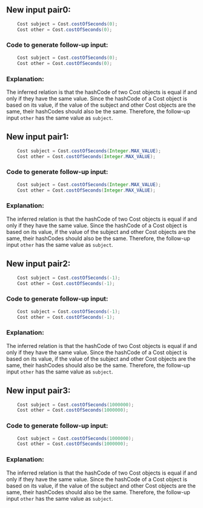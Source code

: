 ## New input pair0:
```java
    Cost subject = Cost.costOfSeconds(0);
    Cost other = Cost.costOfSeconds(0);
```
### Code to generate follow-up input:
```java
    Cost subject = Cost.costOfSeconds(0);
    Cost other = Cost.costOfSeconds(0);
```
### Explanation:
The inferred relation is that the hashCode of two Cost objects is equal if and only if they have the same value. Since the hashCode of a Cost object is based on its value, if the value of the subject and other Cost objects are the same, their hashCodes should also be the same. Therefore, the follow-up input `other` has the same value as `subject`.

## New input pair1:
```java
    Cost subject = Cost.costOfSeconds(Integer.MAX_VALUE);
    Cost other = Cost.costOfSeconds(Integer.MAX_VALUE);
```
### Code to generate follow-up input:
```java
    Cost subject = Cost.costOfSeconds(Integer.MAX_VALUE);
    Cost other = Cost.costOfSeconds(Integer.MAX_VALUE);
```
### Explanation:
The inferred relation is that the hashCode of two Cost objects is equal if and only if they have the same value. Since the hashCode of a Cost object is based on its value, if the value of the subject and other Cost objects are the same, their hashCodes should also be the same. Therefore, the follow-up input `other` has the same value as `subject`.

## New input pair2:
```java
    Cost subject = Cost.costOfSeconds(-1);
    Cost other = Cost.costOfSeconds(-1);
```
### Code to generate follow-up input:
```java
    Cost subject = Cost.costOfSeconds(-1);
    Cost other = Cost.costOfSeconds(-1);
```
### Explanation:
The inferred relation is that the hashCode of two Cost objects is equal if and only if they have the same value. Since the hashCode of a Cost object is based on its value, if the value of the subject and other Cost objects are the same, their hashCodes should also be the same. Therefore, the follow-up input `other` has the same value as `subject`.

## New input pair3:
```java
    Cost subject = Cost.costOfSeconds(1000000);
    Cost other = Cost.costOfSeconds(1000000);
```
### Code to generate follow-up input:
```java
    Cost subject = Cost.costOfSeconds(1000000);
    Cost other = Cost.costOfSeconds(1000000);
```
### Explanation:
The inferred relation is that the hashCode of two Cost objects is equal if and only if they have the same value. Since the hashCode of a Cost object is based on its value, if the value of the subject and other Cost objects are the same, their hashCodes should also be the same. Therefore, the follow-up input `other` has the same value as `subject`.
